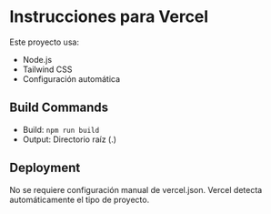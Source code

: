 # Instrucciones para Vercel

Este proyecto usa:
- Node.js
- Tailwind CSS
- Configuración automática

## Build Commands
- Build: `npm run build`
- Output: Directorio raíz (.)

## Deployment
No se requiere configuración manual de vercel.json.
Vercel detecta automáticamente el tipo de proyecto.
